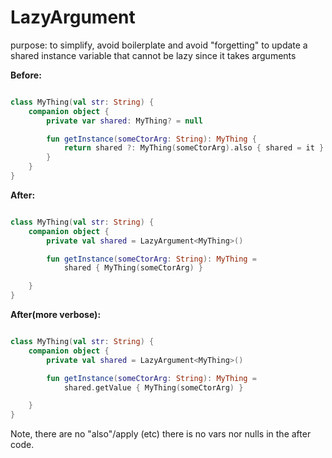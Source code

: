 # LazyArgument

purpose:
to simplify, avoid boilerplate and avoid "forgetting" to update a shared instance variable that cannot be lazy since it
takes arguments

**Before:**

````kotlin

class MyThing(val str: String) {
    companion object {
        private var shared: MyThing? = null

        fun getInstance(someCtorArg: String): MyThing {
            return shared ?: MyThing(someCtorArg).also { shared = it }
        }
    }
}

````

**After:**

````kotlin

class MyThing(val str: String) {
    companion object {
        private val shared = LazyArgument<MyThing>()

        fun getInstance(someCtorArg: String): MyThing =
            shared { MyThing(someCtorArg) }

    }
}

````

**After(more verbose):**

````kotlin

class MyThing(val str: String) {
    companion object {
        private val shared = LazyArgument<MyThing>()

        fun getInstance(someCtorArg: String): MyThing =
            shared.getValue { MyThing(someCtorArg) }

    }
}
````

Note, there are no "also"/apply (etc) there is no vars nor nulls in the after code.